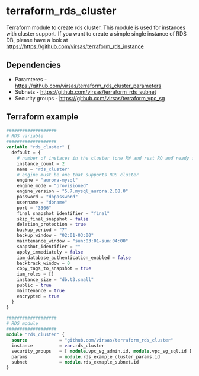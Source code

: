 # terraform_rds_cluster

Terraform module to create rds cluster. This module is used for instances with cluster support. If you want to create a simple single instance of RDS DB, please have a look at <https://https://github.com/virsas/terraform_rds_instance>

## Dependencies

- Paramteres - <https://github.com/virsas/terraform_rds_cluster_parameters>
- Subnets - <https://github.com/virsas/terraform_rds_subnet>
- Security groups - <https://github.com/virsas/terraform_vpc_sg>

## Terraform example

``` terraform
###################
# RDS variable
###################
variable "rds_cluster" {
  default = {
    # number of instaces in the cluster (one RW and rest RO and ready for failover)
    instance_count = 2
    name = "rds_cluster"
    # engine must be one that supports RDS cluster
    engine = "aurora-mysql"
    engine_mode = "provisioned"
    engine_version = "5.7.mysql_aurora.2.08.0"
    password = "dbpassword"
    username = "dbname"
    port = "3306"
    final_snapshot_identifier = "final"
    skip_final_snapshot = false
    deletion_protection = true
    backup_period = "7"
    backup_window = "02:01-03:00"
    maintenance_window = "sun:03:01-sun:04:00"
    snapshot_identifier = ""
    apply_immediately = false
    iam_database_authentication_enabled = false
    backtrack_window = 0
    copy_tags_to_snapshot = true
    iam_roles = []
    instance_size = "db.t3.small"
    public = true
    maintenance = true
    encrypted = true
  }
}

###################
# RDS module
###################
module "rds_cluster" {
  source            = "github.com/virsas/terraform_rds_cluster"
  instance          = var.rds_cluster
  security_groups   = [ module.vpc_sg_admin.id, module.vpc_sg_sql.id ]
  params            = module.rds_example_cluster_params.id
  subnet            = module.rds_exmaple_subnet.id
}
```
